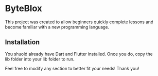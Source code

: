 # ByteBlox

This project was created to allow beginners quickly complete lessons and become familiar with a new programming language.

## Installation

You shuold already have Dart and Flutter installed. Once you do, copy the lib folder into your lib folder to run.

Feel free to modify any section to better fit your needs!
Thank you!
